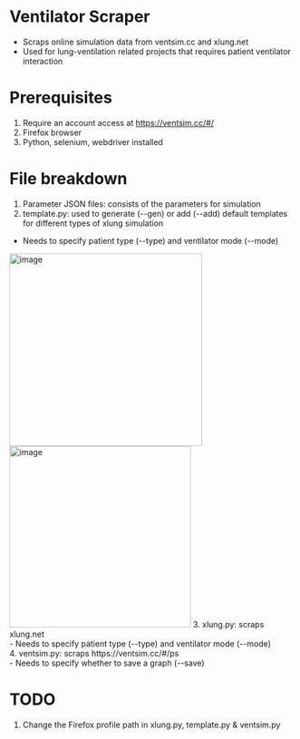 # Ventilator Scraper
- Scraps online simulation data from ventsim.cc and xlung.net
- Used for lung-ventilation related projects that requires patient ventilator interaction

# Prerequisites
1. Require an account access at https://ventsim.cc/#/
2. Firefox browser
3. Python, selenium, webdriver installed 


# File breakdown
1. Parameter JSON files: consists of the parameters for simulation
2. template.py: used to generate (--gen) or add (--add) default templates for different types of xlung simulation <br />
  - Needs to specify patient type (--type) and ventilator mode (--mode)
<img width="340" alt="image" src="https://user-images.githubusercontent.com/59846636/176464743-409df87d-f69f-4bcb-92e2-5bf078185dca.png">
<img width="320" alt="image" src="https://user-images.githubusercontent.com/59846636/176464798-8054d4a8-bfb0-485b-a756-b447c934cfc3.png">
3. xlung.py: scraps xlung.net <br />
  - Needs to specify patient type (--type) and ventilator mode (--mode) <br />
4. ventsim.py: scraps https://ventsim.cc/#/ps <br />
  - Needs to specify whether to save a graph (--save) <br />

# TODO
1. Change the Firefox profile path in xlung.py, template.py & ventsim.py
